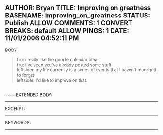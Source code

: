 AUTHOR: Bryan
TITLE: Improving on greatness
BASENAME: improving_on_greatness
STATUS: Publish
ALLOW COMMENTS: 1
CONVERT BREAKS: __default__
ALLOW PINGS: 1
DATE: 11/01/2006 04:52:11 PM
-----
BODY:
<blockquote>fru: i really like the google calendar idea.<br />
fru: i've seen you've already posted some stuff<br />
leftsider: my life currently is a series of events that I haven't managed to forget<br />
leftsider: I'd like to improve on that.</blockquote><br />
-----
EXTENDED BODY:

-----
EXCERPT:

-----
KEYWORDS:

-----


